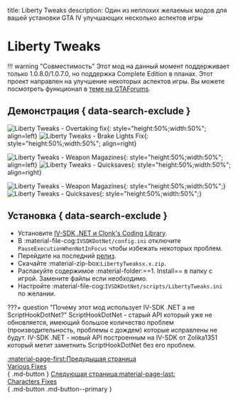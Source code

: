title: Liberty Tweaks
description: Один из неплохих желаемых модов для вашей установки GTA IV улучшающих несколько аспектов игры

# Liberty Tweaks
!!! warning "Совместимость"
    Этот мод на данный момент поддерживает только 1.0.8.0/1.0.7.0, но поддержка Complete Edition в планах.
Этот проект направлен на улучшение некоторых аспектов игры. Вы можете посмотреть функционал в [теме на GTAForums](https://gtaforums.com/topic/991160-liberty-tweaks/).

## Демонстрация { data-search-exclude }
![Liberty Tweaks - Overtaking fix](https://media.giphy.com/media/612lWEiuUnPgn6KD98/giphy.gif){: style="height:50%;width:50%"; align=left} ![Liberty Tweaks - Brake Lights Fix](https://media.giphy.com/media/3IOojdksuttI94tytB/giphy.gif){: style="height:50%;width:50%"; align=right}

![Liberty Tweaks - Weapon Magazines](https://media.giphy.com/media/9WkHpgdodMMkVwSxQK/giphy.gif){: style="height:50%;width:50%"; align=left} ![Liberty Tweaks - Quicksaves](https://media.giphy.com/media/gJsHuySiJtuM4odkNF/giphy.gif){: style="height:50%;width:50%"; align=right}


![Liberty Tweaks - Weapon Magazines](https://media.giphy.com/media/9WkHpgdodMMkVwSxQK/giphy.gif){: style="height:50%;width:50%";} ![Liberty Tweaks - Quicksaves](https://media.giphy.com/media/gJsHuySiJtuM4odkNF/giphy.gif){: style="height:50%;width:50%";}
## Установка { data-search-exclude }
* Установите [IV-SDK .NET и Clonk's Coding Library](../../mod-dependencies/#iv-sdk-net).
* В :material-file-cog:`IVSDKDotNet/config.ini` отключите `PauseExecutionWhenNotInFocus` чтобы избежать некоторых проблем.
* Перейдите на последний [релиз](https://github.com/catsmackaroo/LibertyTweaks/releases/latest).
* Скачайте :material-zip-box:`LibertyTweaksx.x.zip`.
* Распакуйте содержимое :material-folder:==1. Install== в папку с игрой. Замените файлы если необходимо.
* Настройте :material-file-cog:`IVSDKDotNet/scripts/LibertyTweaks.ini` по желании.

???+ question "Почему этот мод использует IV-SDK .NET а не ScriptHookDotNet?"
    ScriptHookDotNet - старый API который уже не обновляется, имеющий большое количество проблем (производительность, проблемы с дождем) которые исправлены не будут. IV-SDK .NET - новый API построенным на IV-SDK от Zolika1351 который метит заметнить ScriptHookDotNet без его проблем.

[:material-page-first:Предудыщая страница <br>Various Fixes</br>](variousfixes.md){ .md-button } [Следующая страница:material-page-last: <br>Characters Fixes</br>](charactersfixes.md){ .md-button .md-button--primary }